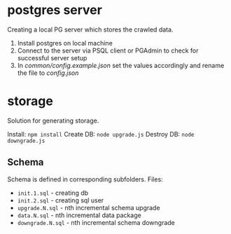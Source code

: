 # postgres server
Creating a local PG server which stores the crawled data.

1. Install postgres on local machine
2. Connect to the server via PSQL client or PGAdmin to check for successful server setup
3. In *common/config.example.json* set the values accordingly and rename the file to *config.json*

# storage
Solution for generating storage.

Install: `npm install`
Create DB: `node upgrade.js`
Destroy DB: `node downgrade.js`

## Schema
Schema is defined in corresponding subfolders. Files:

* `init.1.sql` - creating db
* `init.2.sql` - creating sql user
* `upgrade.N.sql` - nth incremental schema upgrade
* `data.N.sql` - nth incremental data package
* `downgrade.N.sql` - nth incremental schema downgrade
